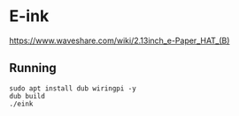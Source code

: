 # E-ink
https://www.waveshare.com/wiki/2.13inch_e-Paper_HAT_(B)

## Running
```
sudo apt install dub wiringpi -y
dub build
./eink
```
